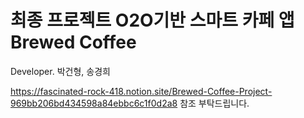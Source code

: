 # 최종 프로젝트 O2O기반 스마트 카페 앱 Brewed Coffee
Developer. 박건형, 송경희

https://fascinated-rock-418.notion.site/Brewed-Coffee-Project-969bb206bd434598a84ebbc6c1f0d2a8
참조 부탁드립니다.
